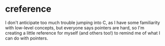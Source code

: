 # creference

I don't anticipate too much trouble jumping into C, as I have some familiarity with low-level concepts, but everyone says pointers are hard, so I'm creating a little reference for myself (and others too!) to remind me of what I can do with pointers.